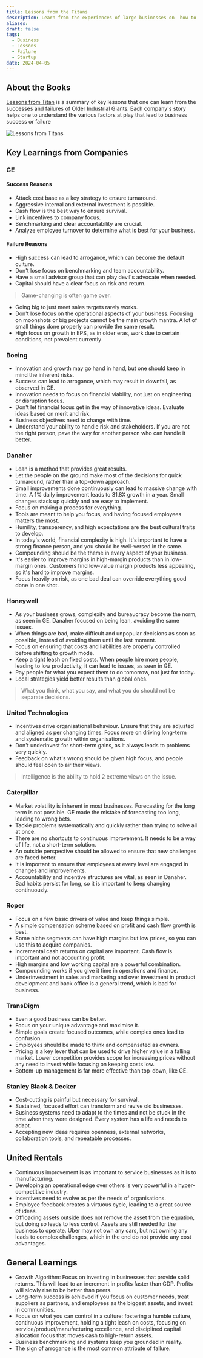 ```yaml
---
title: Lessons from the Titans
description: Learn from the experiences of large businesses on  how to navigate the complexities of entrepreneurship, overcome obstacles, and harnessing failure to achieve success
aliases: 
draft: false
tags:
  - Business
  - Lessons
  - Failure
  - Startup
date: 2024-04-05
---
```


## About the Books

[Lessons from Titan](https://amzn.to/49gP8Vj) is a summary of key lessons that one can learn from the successes and failures of Older Industrial Giants. Each company's story helps one to understand the various factors at play that lead to business success or failure


![Lessons from Titans](https://i.imgur.com/kQFIncT.png)


## Key Learnings from Companies

### GE

#### Success Reasons

- Attack cost base as a key strategy to ensure turnaround.
- Aggressive internal and external investment is possible.
- Cash flow is the best way to ensure survival.
- Link incentives to company focus.
- Benchmarking and clear accountability are crucial.
- Analyze employee turnover to determine what is best for your business.

#### Failure Reasons

- High success can lead to arrogance, which can become the default culture.
- Don't lose focus on benchmarking and team accountability.
- Have a small advisor group that can play devil's advocate when needed.
- Capital should have a clear focus on risk and return.

> Game-changing is often game over.

- Going big to just meet sales targets rarely works.
- Don't lose focus on the operational aspects of your business. Focusing on moonshots or big projects cannot be the main growth mantra. A lot of small things done properly can provide the same result.
- High focus on growth in EPS, as in older eras, work due to certain conditions, not prevalent currently

### Boeing

- Innovation and growth may go hand in hand, but one should keep in mind the inherent risks.
- Success can lead to arrogance, which may result in downfall, as observed in GE.
- Innovation needs to focus on financial viability, not just on engineering or disruption focus.
- Don't let financial focus get in the way of innovative ideas. Evaluate ideas based on merit and risk.
- Business objectives need to change with time.
- Understand your ability to handle risk and stakeholders. If you are not the right person, pave the way for another person who can handle it better.

### Danaher

- Lean is a method that provides great results.
- Let the people on the ground make most of the decisions for quick turnaround, rather than a top-down approach.
- Small improvements done continuously can lead to massive change with time. A 1% daily improvement leads to 31.8X growth in a year. Small changes stack up quickly and are easy to implement.
- Focus on making a process for everything.
- Tools are meant to help you focus, and having focused employees matters the most.
- Humility, transparency, and high expectations are the best cultural traits to develop.
- In today's world, financial complexity is high. It's important to have a strong finance person, and you should be well-versed in the same.
- Compounding should be the theme in every aspect of your business.
- It's easier to improve margins in high-margin products than in low-margin ones. Customers find low-value margin products less appealing, so it's hard to improve margins.
- Focus heavily on risk, as one bad deal can override everything good done in one shot.

### Honeywell

- As your business grows, complexity and bureaucracy become the norm, as seen in GE. Danaher focused on being lean, avoiding the same issues.
- When things are bad, make difficult and unpopular decisions as soon as possible, instead of avoiding them until the last moment.
- Focus on ensuring that costs and liabilities are properly controlled before shifting to growth mode.
- Keep a tight leash on fixed costs. When people hire more people, leading to low productivity, it can lead to issues, as seen in GE.
- Pay people for what you expect them to do tomorrow, not just for today.
- Local strategies yield better results than global ones.

> What you think, what you say, and what you do should not be separate decisions.

### United Technologies

- Incentives drive organisational behaviour. Ensure that they are adjusted and aligned as per changing times. Focus more on driving long-term and systematic growth within organisations.
- Don't underinvest for short-term gains, as it always leads to problems very quickly.
- Feedback on what's wrong should be given high focus, and people should feel open to air their views.

> Intelligence is the ability to hold 2 extreme views on the issue.

### Caterpillar

- Market volatility is inherent in most businesses. Forecasting for the long term is not possible. GE made the mistake of forecasting too long, leading to wrong bets.
- Tackle problems systematically and quickly rather than trying to solve all at once.
- There are no shortcuts to continuous improvement. It needs to be a way of life, not a short-term solution.
- An outside perspective should be allowed to ensure that new challenges are faced better.
- It is important to ensure that employees at every level are engaged in changes and improvements.
- Accountability and incentive structures are vital, as seen in Danaher. Bad habits persist for long, so it is important to keep changing continuously.

### Roper

- Focus on a few basic drivers of value and keep things simple.
- A simple compensation scheme based on profit and cash flow growth is best.
- Some niche segments can have high margins but low prices, so you can use this to acquire companies.
- Incremental cash returns on capital are important. Cash flow is important and not accounting profit.
- High margins and low working capital are a powerful combination.
- Compounding works if you give it time in operations and finance.
- Underinvestment in sales and marketing and over investment in product development and back office is a general trend, which is bad for business.

### TransDigm

- Even a good business can be better.
- Focus on your unique advantage and maximise it.
- Simple goals create focused outcomes, while complex ones lead to confusion.
- Employees should be made to think and compensated as owners.
- Pricing is a key lever that can be used to drive higher value in a falling market. Lower competition provides scope for increasing prices without any need to invest while focusing on keeping costs low.
- Bottom-up management is far more effective than top-down, like GE.

### Stanley Black & Decker

- Cost-cutting is painful but necessary for survival.
- Sustained, focused effort can transform and revive old businesses.
- Business systems need to adapt to the times and not be stuck in the time when they were designed. Every system has a life and needs to adapt.
- Accepting new ideas requires openness, external networks, collaboration tools, and repeatable processes.

## United Rentals

- Continuous improvement is as important to service businesses as it is to manufacturing.
- Developing an operational edge over others is very powerful in a hyper-competitive industry.
- Incentives need to evolve as per the needs of organisations.
- Employee feedback creates a virtuous cycle, leading to a great source of ideas.
- Offloading assets outside does not remove the asset from the equation, but doing so leads to less control. Assets are still needed for the business to operate. Uber may not own any cars, but not owning any leads to complex challenges, which in the end do not provide any cost advantages.

## General Learnings

- Growth Algorithm: Focus on investing in businesses that provide solid returns. This will lead to an increment in profits faster than GDP. Profits will slowly rise to be better than peers.
- Long-term success is achieved if you focus on customer needs, treat suppliers as partners, and employees as the biggest assets, and invest in communities.
- Focus on what you can control in a culture: fostering a humble culture, continuous improvement, holding a tight leash on costs, focusing on service/product/manufacturing excellence, and disciplined capital allocation focus that moves cash to high-return assets.
- Business benchmarking and systems keep you grounded in reality.
- The sign of arrogance is the most common attribute of failure.
